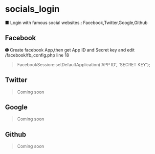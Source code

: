 # socials_login

■ Login with famous social websites.: Facebook,Twitter,Google,Github

## Facebook
➊ Create facebook App,then get App ID and Secret key and edit /facebook/fb_config.php line 18
> FacebookSession::setDefaultApplication('APP ID', 'SECRET KEY');

## Twitter
> Coming soon

## Google
> Coming soon

## Github
> Coming soon
